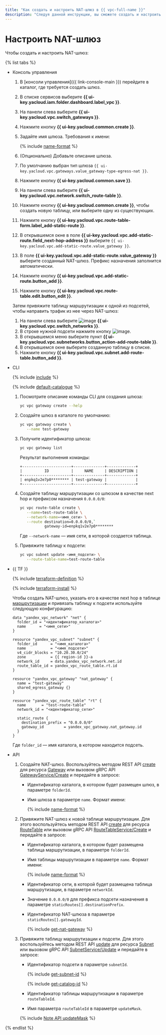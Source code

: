 ```yaml
---
title: "Как создать и настроить NAT-шлюз в {{ vpc-full-name }}"
description: "Следуя данной инструкции, вы сможете создать и настроить NAT-шлюз." 
---
```


# Настроить NAT-шлюз

Чтобы создать и настроить NAT-шлюз:

{% list tabs %}

- Консоль управления

  1. В [консоли управления]({{ link-console-main }}) перейдите в каталог, где требуется создать шлюз.
  1. В списке сервисов выберите **{{ ui-key.yacloud.iam.folder.dashboard.label_vpc }}**.
  1. На панели слева выберите **{{ ui-key.yacloud.vpc.switch_gateways }}**.
  1. Нажмите кнопку **{{ ui-key.yacloud.common.create }}**.
  1. Задайте имя шлюза. Требования к имени:

      {% include [name-format](../../_includes/name-format.md) %}
   
  1. (Опционально) Добавьте описание шлюза.
  1. По умолчанию выбран тип шлюза `{{ ui-key.yacloud.vpc.gateways.value_gateway-type-egress-nat }}`.
  1. Нажмите кнопку **{{ ui-key.yacloud.common.save }}**.
  1. На панели слева выберите **{{ ui-key.yacloud.vpc.network.switch_route-table }}**.
  1. Нажмите кнопку **{{ ui-key.yacloud.common.create }}**, чтобы создать новую таблицу, или выберите одну из существующих.
  1. Нажмите кнопку **{{ ui-key.yacloud.vpc.route-table-form.label_add-static-route }}**.
  1. В открывшемся окне в поле **{{ ui-key.yacloud.vpc.add-static-route.field_next-hop-address }}** выберите `{{ ui-key.yacloud.vpc.add-static-route.value_gateway }}`.
  1. В поле **{{ ui-key.yacloud.vpc.add-static-route.value_gateway }}** выберите созданный NAT-шлюз. Префикс назначения заполнится автоматически.
  1. Нажмите кнопку **{{ ui-key.yacloud.vpc.add-static-route.button_add }}**.
  1. Нажмите кнопку **{{ ui-key.yacloud.vpc.route-table.edit.button_edit }}**. 

  Затем привяжите таблицу маршрутизации к одной из подсетей, чтобы направить трафик из нее через NAT-шлюз:

  1. На панели слева выберите ![image](../../_assets/vpc/subnets.svg) **{{ ui-key.yacloud.vpc.switch_networks }}**.
  1. В строке нужной подсети нажмите кнопку ![image](../../_assets/options.svg).
  1. В открывшемся меню выберите пункт **{{ ui-key.yacloud.vpc.subnetworks.button_action-add-route-table }}**.
  1. В открывшемся окне выберите созданную таблицу в списке.
  1. Нажмите кнопку **{{ ui-key.yacloud.vpc.subnet.add-route-table.button_add }}**.

- CLI

  {% include [include](../../_includes/cli-install.md) %}

  {% include [default-catalogue](../../_includes/default-catalogue.md) %}
  
  1. Посмотрите описание команды CLI для создания шлюза:

      ```bash
      yc vpc gateway create --help
      ```

  1. Создайте шлюз в каталоге по умолчанию:

     ```bash
     yc vpc gateway create \
        --name test-gateway
     ```
  1. Получите идентификатор шлюза:

     ```bash
     yc vpc gateway list
     ```

     Результат выполнения команды:

     ```text
     +----------------------+--------------+-------------+
     |          ID          |     NAME     | DESCRIPTION |
     +----------------------+--------------+-------------+
     | enpkq1v2e7p0******** | test-gateway |             |
     +----------------------+--------------+-------------+
     ```

  1. Создайте таблицу маршрутизации со шлюзом в качестве next hop и префиксом назначения `0.0.0.0/0`:

     ```bash
     yc vpc route-table create \
        --name=test-route-table \
        --network-name=<имя_сети> \
        --route destination=0.0.0.0/0,`
                gateway-id=enpkq1v2e7p0********
     ```

     Где `--network-name` — имя сети, в которой создается таблица.

  1. Привяжите таблицу к подсети:

     ```bash
     yc vpc subnet update <имя_подсети> \
        --route-table-name=test-route-table
     ```

- {{ TF }}

  {% include [terraform-definition](../../_tutorials/terraform-definition.md) %}

  {% include [terraform-install](../../_includes/terraform-install.md) %}
  
  Чтобы создать NAT-шлюз, указать его в качестве next hop в таблице [маршрутизации](../concepts/static-routes.md) и привязать таблицу к подсети используйте следующую конфигурацию:
  
  ```hcl
  data "yandex_vpc_network" "net" {
    folder_id = "<идентификатор_каталога>"
    name      = "<имя_сети>"
  }

  resource "yandex_vpc_subnet" "subnet" {
    folder_id      = "<имя_каталога>"
    name           = "<имя_подсети>"
    v4_cidr_blocks = "10.20.30.0/24"
    zone           = {{ region-id }}-a
    network_id     = data.yandex_vpc_network.net.id
    route_table_id = yandex_vpc_route_table.rt.id
  }

  resource "yandex_vpc_gateway" "nat_gateway" {
    name = "test-gateway"
    shared_egress_gateway {}
  }

  resource "yandex_vpc_route_table" "rt" {
    name       = "test-route-table"
    network_id = "<идентификатор_сети>"

    static_route {
      destination_prefix = "0.0.0.0/0"
      gateway_id         = yandex_vpc_gateway.nat_gateway.id
    }
  }
  ```

  Где `folder_id` — имя каталога, в котором находится подсеть.

- API

  1. Создайте NAT-шлюз. Воспользуйтесь методом REST API [create](../api-ref/Gateway/create.md) для ресурса [Gateway](../api-ref/Gateway/index.md) или вызовом gRPC API [GatewayService/Create](../api-ref/grpc/gateway_service.md#Create) и передайте в запросе:

      * Идентификатор каталога, в котором будет размещен шлюз, в параметре `folderId`.
      * Имя шлюза в параметре `name`. Формат имени:

          {% include [name-format](../../_includes/name-format.md) %}

  1. Привяжите NAT-шлюз к новой таблице маршрутизации. Для этого воспользуйтесь методом REST API [create](../api-ref/RouteTable/create.md) для ресурса [RouteTable](../api-ref/RouteTable/index.md) или вызовом gRPC API [RouteTableService/Create](../api-ref/grpc/route_table_service.md#Create) и передайте в запросе:

      * Идентификатор каталога, в котором будет размещена таблица маршрутизации, в параметре `folderId`.
      * Имя таблицы маршрутизации в параметре `name`. Формат имени:

        {% include [name-format](../../_includes/name-format.md) %}
      * Идентификатор сети, в которой будет размещена таблица маршрутизации, в параметре `networkId`.
      * Значение `0.0.0.0/0` для префикса подсети назначения в параметре `staticRoutes[].destinationPrefix`.
      * Идентификатор NAT-шлюза в параметре `staticRoutes[].gatewayId`.

        {% include [get-nat-gateway](../../_includes/vpc/get-nat-gateway.md) %}

  1. Привяжите таблицу маршрутизации к подсети. Для этого воспользуйтесь методом REST API [update](../api-ref/Subnet/update.md) для ресурса [Subnet](../api-ref/Subnet/index.md) или вызовом gRPC API [SubnetService/Update](../api-ref/grpc/subnet_service.md#Update) и передайте в запросе:

      * Идентификатор подсети в параметре `subnetId`.

        {% include [get-subnet-id](../../_includes/vpc/get-subnet-id.md) %}

        {% include [get-catalog-id](../../_includes/get-catalog-id.md) %}

      * Идентификатор таблицы маршрутизации в параметре `routeTableId`.
      * Имя параметра `routeTableId` в параметре `updateMask`.

      {% include [Note API updateMask](../../_includes/note-api-updatemask.md) %}

{% endlist %}
